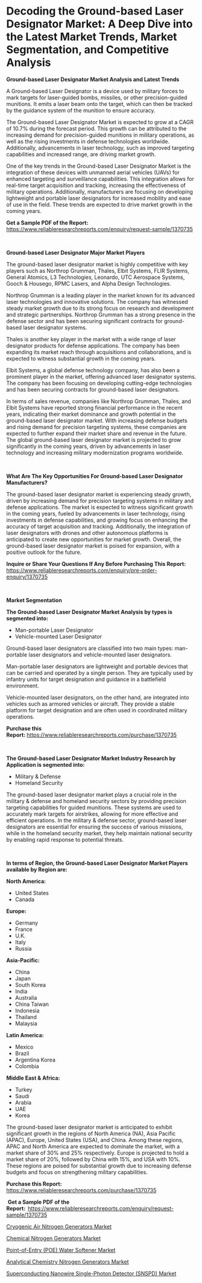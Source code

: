 <p><h1>Decoding the Ground-based Laser Designator Market: A Deep Dive into the Latest Market Trends, Market Segmentation, and Competitive Analysis</h1></p><p><strong>Ground-based Laser Designator Market Analysis and Latest Trends</strong></p>
<p><p>A Ground-based Laser Designator is a device used by military forces to mark targets for laser-guided bombs, missiles, or other precision-guided munitions. It emits a laser beam onto the target, which can then be tracked by the guidance system of the munition to ensure accuracy.</p><p>The Ground-based Laser Designator Market is expected to grow at a CAGR of 10.7% during the forecast period. This growth can be attributed to the increasing demand for precision-guided munitions in military operations, as well as the rising investments in defense technologies worldwide. Additionally, advancements in laser technology, such as improved targeting capabilities and increased range, are driving market growth.</p><p>One of the key trends in the Ground-based Laser Designator Market is the integration of these devices with unmanned aerial vehicles (UAVs) for enhanced targeting and surveillance capabilities. This integration allows for real-time target acquisition and tracking, increasing the effectiveness of military operations. Additionally, manufacturers are focusing on developing lightweight and portable laser designators for increased mobility and ease of use in the field. These trends are expected to drive market growth in the coming years.</p></p>
<p><strong>Get a Sample PDF of the Report:&nbsp;</strong> <a href="https://www.reliableresearchreports.com/enquiry/request-sample/1370735">https://www.reliableresearchreports.com/enquiry/request-sample/1370735</a></p>
<p>&nbsp;</p>
<p><strong>Ground-based Laser Designator Major Market Players</strong></p>
<p><p>The ground-based laser designator market is highly competitive with key players such as Northrop Grumman, Thales, Elbit Systems, FLIR Systems, General Atomics, L3 Technologies, Leonardo, UTC Aerospace Systems, Gooch & Housego, RPMC Lasers, and Alpha Design Technologies.</p><p>Northrop Grumman is a leading player in the market known for its advanced laser technologies and innovative solutions. The company has witnessed steady market growth due to its strong focus on research and development and strategic partnerships. Northrop Grumman has a strong presence in the defense sector and has been securing significant contracts for ground-based laser designator systems.</p><p>Thales is another key player in the market with a wide range of laser designator products for defense applications. The company has been expanding its market reach through acquisitions and collaborations, and is expected to witness substantial growth in the coming years.</p><p>Elbit Systems, a global defense technology company, has also been a prominent player in the market, offering advanced laser designator systems. The company has been focusing on developing cutting-edge technologies and has been securing contracts for ground-based laser designators.</p><p>In terms of sales revenue, companies like Northrop Grumman, Thales, and Elbit Systems have reported strong financial performance in the recent years, indicating their market dominance and growth potential in the ground-based laser designator market. With increasing defense budgets and rising demand for precision targeting systems, these companies are expected to further expand their market share and revenue in the future. The global ground-based laser designator market is projected to grow significantly in the coming years, driven by advancements in laser technology and increasing military modernization programs worldwide.</p></p>
<p>&nbsp;</p>
<p><strong>What Are The Key Opportunities For Ground-based Laser Designator Manufacturers?</strong></p>
<p><p>The ground-based laser designator market is experiencing steady growth, driven by increasing demand for precision targeting systems in military and defense applications. The market is expected to witness significant growth in the coming years, fueled by advancements in laser technology, rising investments in defense capabilities, and growing focus on enhancing the accuracy of target acquisition and tracking. Additionally, the integration of laser designators with drones and other autonomous platforms is anticipated to create new opportunities for market growth. Overall, the ground-based laser designator market is poised for expansion, with a positive outlook for the future.</p></p>
<p><strong>Inquire or Share Your Questions If Any Before Purchasing This Report:</strong> <a href="https://www.reliableresearchreports.com/enquiry/pre-order-enquiry/1370735">https://www.reliableresearchreports.com/enquiry/pre-order-enquiry/1370735</a></p>
<p>&nbsp;</p>
<p><strong>Market Segmentation</strong></p>
<p><strong>The Ground-based Laser Designator Market Analysis by types is segmented into:</strong></p>
<p><ul><li>Man-portable Laser Designator</li><li>Vehicle-mounted Laser Designator</li></ul></p>
<p><p>Ground-based laser designators are classified into two main types: man-portable laser designators and vehicle-mounted laser designators. </p><p>Man-portable laser designators are lightweight and portable devices that can be carried and operated by a single person. They are typically used by infantry units for target designation and guidance in a battlefield environment. </p><p>Vehicle-mounted laser designators, on the other hand, are integrated into vehicles such as armored vehicles or aircraft. They provide a stable platform for target designation and are often used in coordinated military operations.</p></p>
<p><strong>Purchase this Report:&nbsp;</strong><a href="https://www.reliableresearchreports.com/purchase/1370735">https://www.reliableresearchreports.com/purchase/1370735</a></p>
<p>&nbsp;</p>
<p><strong>The Ground-based Laser Designator Market Industry Research by Application is segmented into:</strong></p>
<p><ul><li>Military & Defense</li><li>Homeland Security</li></ul></p>
<p><p>The ground-based laser designator market plays a crucial role in the military & defense and homeland security sectors by providing precision targeting capabilities for guided munitions. These systems are used to accurately mark targets for airstrikes, allowing for more effective and efficient operations. In the military & defense sector, ground-based laser designators are essential for ensuring the success of various missions, while in the homeland security market, they help maintain national security by enabling rapid response to potential threats.</p></p>
<p>&nbsp;</p>
<p><strong>In terms of Region, the Ground-based Laser Designator Market Players available by Region are:</strong></p>
<p>
    <p> <strong> North America: </strong>
        <ul>
            <li>United States</li>
            <li>Canada</li>
        </ul>
        </p> 
    <p> <strong> Europe: </strong>
        <ul>
            <li>Germany</li>
            <li>France</li>
            <li>U.K.</li>
            <li>Italy</li>
            <li>Russia</li>
        </ul>
        </p> 
    <p> <strong> Asia-Pacific: </strong>
        <ul>
            <li>China</li>
            <li>Japan</li>
            <li>South Korea</li>
            <li>India</li>
            <li>Australia</li>
            <li>China Taiwan</li>
            <li>Indonesia</li>
            <li>Thailand</li>
            <li>Malaysia</li>
        </ul>
        </p> 
    <p> <strong> Latin America: </strong>
        <ul>
            <li>Mexico</li>
            <li>Brazil</li>
            <li>Argentina Korea</li>
            <li>Colombia</li>
        </ul>
        </p> 
    <p> <strong> Middle East & Africa: </strong>
        <ul>
            <li>Turkey</li>
            <li>Saudi</li>
            <li>Arabia</li>
            <li>UAE</li>
            <li>Korea</li>
        </ul>
    </p>
    </p>
<p><p>The ground-based laser designator market is anticipated to exhibit significant growth in the regions of North America (NA), Asia Pacific (APAC), Europe, United States (USA), and China. Among these regions, APAC and North America are expected to dominate the market, with a market share of 30% and 25% respectively. Europe is projected to hold a market share of 20%, followed by China with 15%, and USA with 10%. These regions are poised for substantial growth due to increasing defense budgets and focus on strengthening military capabilities.</p></p>
<p><strong>Purchase this Report: </strong><a href="https://www.reliableresearchreports.com/purchase/1370735">https://www.reliableresearchreports.com/purchase/1370735</a></p>
<p>&nbsp;<strong>Get a Sample PDF of the Report:&nbsp;&nbsp;</strong><a href="https://www.reliableresearchreports.com/enquiry/request-sample/1370735">https://www.reliableresearchreports.com/enquiry/request-sample/1370735</a></p>
<p><strong></strong></p>
<p><p><a href="https://medium.com/@stephenarmstrong52/decoding-cryogenic-air-nitrogen-generators-market-metrics-market-share-trends-and-growth-dd56c5a28b5e">Cryogenic Air Nitrogen Generators Market</a></p><p><a href="https://medium.com/@stephenarmstrong52/chemical-nitrogen-generators-market-size-reveals-the-best-marketing-channels-in-global-industry-4d98908d5ef0">Chemical Nitrogen Generators Market</a></p><p><a href="https://medium.com/@tiannathiel2023/point-of-entry-poe-water-softener-market-trends-and-market-analysis-forecasted-for-period-13bc340ad408">Point-of-Entry (POE) Water Softener Market</a></p><p><a href="https://medium.com/@stephenarmstrong52/analytical-chemistry-nitrogen-generators-market-competitive-analysis-market-trends-and-forecast-22073d536563">Analytical Chemistry Nitrogen Generators Market</a></p><p><a href="https://medium.com/@tiannathiel2023/decoding-superconducting-nanowire-single-photon-detector-snspd-market-metrics-market-share-e8838f278c55">Superconducting Nanowire Single-Photon Detector (SNSPD) Market</a></p></p>